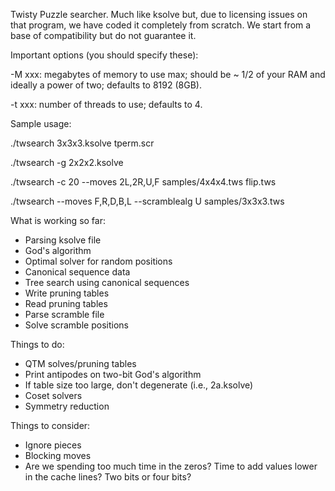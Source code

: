 Twisty Puzzle searcher.  Much like ksolve but, due to licensing issues on
that program, we have coded it completely from scratch.  We start from a
base of compatibility but do not guarantee it.

Important options (you should specify these):

   -M xxx:  megabytes of memory to use max; should be ~ 1/2 of your RAM and ideally a power of two; defaults to 8192 (8GB).

   -t xxx:  number of threads to use; defaults to 4.

Sample usage:

   ./twsearch 3x3x3.ksolve tperm.scr

   ./twsearch -g 2x2x2.ksolve

   ./twsearch -c 20 --moves 2L,2R,U,F samples/4x4x4.tws flip.tws

   ./twsearch --moves F,R,D,B,L --scramblealg U samples/3x3x3.tws

What is working so far:

* Parsing ksolve file
* God's algorithm
* Optimal solver for random positions
* Canonical sequence data
* Tree search using canonical sequences
* Write pruning tables
* Read pruning tables
* Parse scramble file
* Solve scramble positions

Things to do:

* QTM solves/pruning tables
* Print antipodes on two-bit God's algorithm
* If table size too large, don't degenerate (i.e., 2a.ksolve)
* Coset solvers
* Symmetry reduction

Things to consider:

* Ignore pieces
* Blocking moves
* Are we spending too much time in the zeros?  Time to add values
  lower in the cache lines?  Two bits or four bits?
